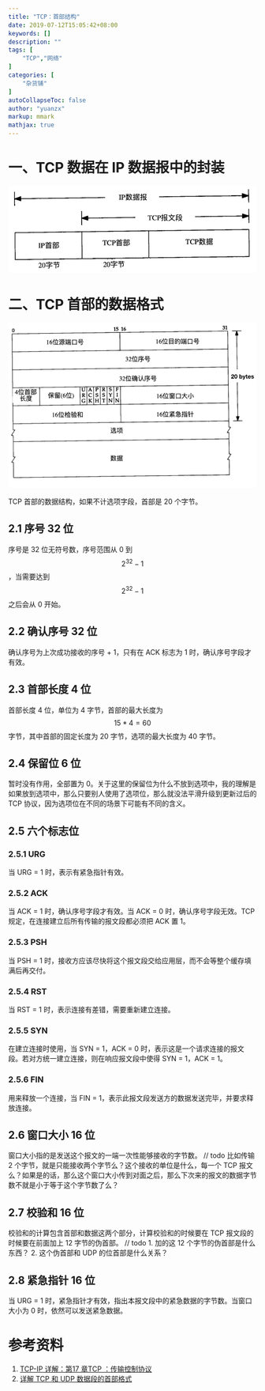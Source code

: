 ```yaml
---
title: "TCP：首部结构"
date: 2019-07-12T15:05:42+08:00
keywords: []
description: ""
tags: [
    "TCP","网络"
]
categories: [
    "杂货铺"
]
autoCollapseToc: false
author: "yuanzx"
markup: mmark
mathjax: true  
---
```


# 一、TCP 数据在 IP 数据报中的封装

![TCP 数据在 IP 数据报中的封装](/media/hovel/9.png)

# 二、TCP 首部的数据格式

![TCP 首部的数据格式](/media/hovel/10.png)

TCP 首部的数据结构，如果不计选项字段，首部是 20 个字节。

## 2.1 序号 32 位

序号是 32 位无符号数，序号范围从 0 到 $$2^{32} - 1$$，当需要达到 $$2^{32} - 1$$ 之后会从 0 开始。

## 2.2 确认序号 32 位

确认序号为上次成功接收的序号 + 1，只有在 ACK 标志为 1 时，确认序号字段才有效。

## 2.3 首部长度 4 位

首部长度 4 位，单位为 4 字节，首部的最大长度为 $$15 * 4 = 60$$ 字节，其中首部的固定长度为 20 字节，选项的最大长度为 40 字节。

## 2.4 保留位 6 位

暂时没有作用，全部置为 0。关于这里的保留位为什么不放到选项中，我的理解是如果放到选项中，那么只要别人使用了选项位，那么就没法平滑升级到更新过后的 TCP 协议，因为选项位在不同的场景下可能有不同的含义。

## 2.5 六个标志位

### 2.5.1 URG

当 URG = 1 时，表示有紧急指针有效。

### 2.5.2 ACK

当 ACK = 1 时，确认序号字段才有效。当 ACK = 0 时，确认序号字段无效。TCP 规定，在连接建立后所有传输的报文段都必须把 ACK 置 1。

### 2.5.3 PSH

当 PSH = 1 时，接收方应该尽快将这个报文段交给应用层，而不会等整个缓存填满后再交付。

### 2.5.4 RST

当 RST = 1 时，表示连接有差错，需要重新建立连接。

### 2.5.5 SYN

在建立连接时使用，当 SYN = 1，ACK = 0 时，表示这是一个请求连接的报文段。若对方统一建立连接，则在响应报文段中使得 SYN = 1，ACK = 1。

### 2.5.6 FIN

用来释放一个连接，当 FIN = 1，表示此报文段发送方的数据发送完毕，并要求释放连接。

## 2.6 窗口大小 16 位

窗口大小指的是发送这个报文的一端一次性能够接收的字节数。
// todo 比如传输 2 个字节，就是只能接收两个字节么？这个接收的单位是什么，每一个 TCP 报文么？如果是的话，那么这个窗口大小传到对面之后，那么下次来的报文的数据字节数不就是小于等于这个字节数了么？

## 2.7 校验和 16 位

校验和的计算包含首部和数据这两个部分，计算校验和的时候要在 TCP 报文段的时候要在前面加上 12 字节的伪首部。
// todo 
    1. 加的这 12 个字节的伪首部是什么东西？
    2. 这个伪首部和 UDP 的位首部是什么关系？

## 2.8 紧急指针 16 位

当 URG = 1 时，紧急指针才有效，指出本报文段中的紧急数据的字节数。当窗口大小为 0 时，依然可以发送紧急数据。

# 参考资料

1. [TCP-IP 详解：第17 章TCP ：传输控制协议](https://gitee.com/zhixiangyuan/bookStorage/raw/master/%E7%BC%96%E7%A8%8B/TCP-IP%E8%AF%A6%E8%A7%A3(%E5%8D%B7%E4%B8%80%E3%80%81%E4%BA%8C%E3%80%81%E4%B8%89).pdf)
2. [详解 TCP 和 UDP 数据段的首部格式](https://www.cnblogs.com/winner-0715/p/5032738.html)